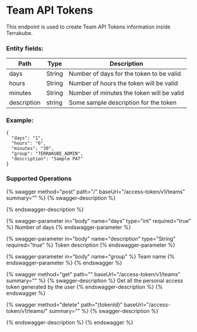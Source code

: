 # Team API Tokens

This endpoint is used to create Team API Tokens information inside Terrakube.

### Entity fields:

| Path        | Type   | Description                               |
| ----------- | ------ | ----------------------------------------- |
| days        | String | Number of days for the token to be valid  |
| hours       | String | Number of hours the token will be valid   |
| minutes     | String | Number of minutes the token will be valid |
| description | string | Some sample description for the token     |

### Example:

```
{
  "days": "1",
  "hours": "6",
  "minutes"; "30",
  "group": "TERRAKUBE_ADMIN",
  "description": "Sample PAT"
}
```

### Supported Operations

{% swagger method="post" path="/" baseUrl="/access-token/v1/teams" summary="" %}
{% swagger-description %}

{% endswagger-description %}

{% swagger-parameter in="body" name="days" type="int" required="true" %}
Number of days
{% endswagger-parameter %}

{% swagger-parameter in="body" name="description" type="String" required="true" %}
Token description
{% endswagger-parameter %}

{% swagger-parameter in="body" name="group" %}
Team name
{% endswagger-parameter %}
{% endswagger %}

{% swagger method="get" path="" baseUrl="/access-token/v1/teams" summary="" %}
{% swagger-description %}
Get all the personal access token generated by the user
{% endswagger-description %}
{% endswagger %}

{% swagger method="delete" path="{tokenId}" baseUrl="/access-token/v1/teams/" summary="" %}
{% swagger-description %}

{% endswagger-description %}
{% endswagger %}
